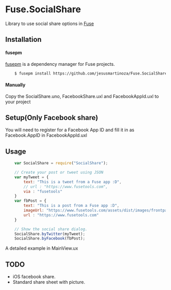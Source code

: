 # Fuse.SocialShare
Library to use social share options in [Fuse](http://www.fusetools.com/)

## Installation
#### fusepm
[fusepm](https://github.com/bolav/fusepm) is a dependency manager for Fuse projects.
```bash
    $ fusepm install https://github.com/jesusmartinoza/Fuse.SocialShare
```

#### Manually
Copy the SocialShare.uno, FacebookShare.uxl and FacebookAppId.uxl to your project

## Setup(Only Facebook share)
You will need to register for a Facebook App ID and fill it
in as Facebook.AppID in FacebookAppId.uxl

## Usage
```javascript
    var SocialShare = require("SocialShare");

    // Create your post or tweet using JSON
    var myTweet = {
        text: "This is a tweet from a Fuse app :D",
        // url : "https://www.fusetools.com",
        via : "fusetools"
    }
    var fbPost = {
        text: "This is a post from a Fuse app :D",
        imageUrl: "https://www.fusetools.com/assets/dist/images/frontpage/showcases@2x.png",
        url : "https://www.fusetools.com"
    }

    // Show the social share dialog.
    SocialShare.byTwitter(myTweet);
    SocialShare.byFacebook(fbPost);
```
A detailed example in MainView.ux

## TODO
* iOS facebook share.
* Standard share sheet with picture.
